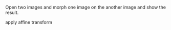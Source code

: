 Open two images and morph one image on the another image and show the result.

apply affine transform
